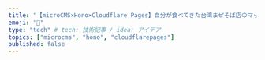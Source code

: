 ```yaml
---
title: "【microCMS×Hono×Cloudflare Pages】自分が食べてきた台湾まぜそば店のマップアプリを作る"
emoji: "🍜"
type: "tech" # tech: 技術記事 / idea: アイデア
topics: ["microcms", "hono", "cloudflarepages"]
published: false
---
```

